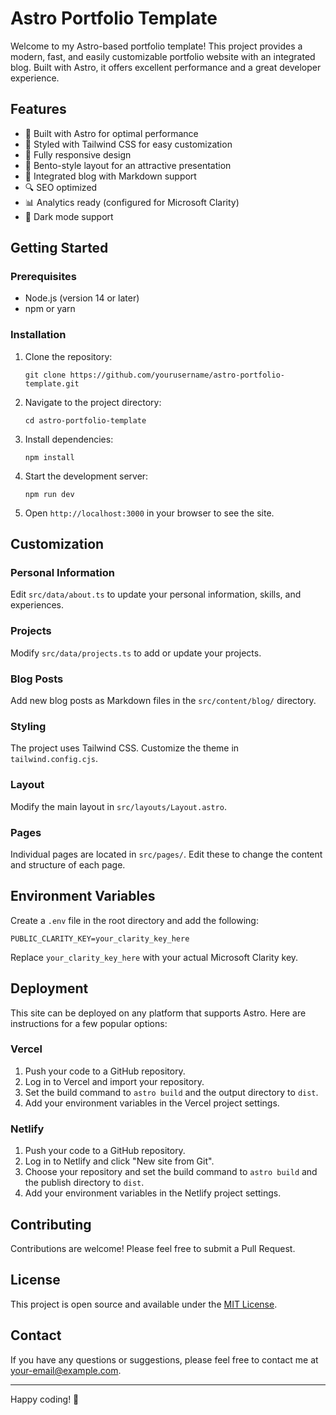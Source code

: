 # Astro Portfolio Template

Welcome to my Astro-based portfolio template! This project provides a modern, fast, and easily customizable portfolio website with an integrated blog. Built with Astro, it offers excellent performance and a great developer experience.

## Features

- 🚀 Built with Astro for optimal performance
- 🎨 Styled with Tailwind CSS for easy customization
- 📱 Fully responsive design
- 🧩 Bento-style layout for an attractive presentation
- 📝 Integrated blog with Markdown support
- 🔍 SEO optimized
- 📊 Analytics ready (configured for Microsoft Clarity)
- 🌙 Dark mode support

## Getting Started

### Prerequisites

- Node.js (version 14 or later)
- npm or yarn

### Installation

1. Clone the repository:

   ```
   git clone https://github.com/yourusername/astro-portfolio-template.git
   ```

2. Navigate to the project directory:

   ```
   cd astro-portfolio-template
   ```

3. Install dependencies:

   ```
   npm install
   ```

4. Start the development server:

   ```
   npm run dev
   ```

5. Open `http://localhost:3000` in your browser to see the site.

## Customization

### Personal Information

Edit `src/data/about.ts` to update your personal information, skills, and experiences.

### Projects

Modify `src/data/projects.ts` to add or update your projects.

### Blog Posts

Add new blog posts as Markdown files in the `src/content/blog/` directory.

### Styling

The project uses Tailwind CSS. Customize the theme in `tailwind.config.cjs`.

### Layout

Modify the main layout in `src/layouts/Layout.astro`.

### Pages

Individual pages are located in `src/pages/`. Edit these to change the content and structure of each page.

## Environment Variables

Create a `.env` file in the root directory and add the following:

```
PUBLIC_CLARITY_KEY=your_clarity_key_here
```

Replace `your_clarity_key_here` with your actual Microsoft Clarity key.

## Deployment

This site can be deployed on any platform that supports Astro. Here are instructions for a few popular options:

### Vercel

1. Push your code to a GitHub repository.
2. Log in to Vercel and import your repository.
3. Set the build command to `astro build` and the output directory to `dist`.
4. Add your environment variables in the Vercel project settings.

### Netlify

1. Push your code to a GitHub repository.
2. Log in to Netlify and click "New site from Git".
3. Choose your repository and set the build command to `astro build` and the publish directory to `dist`.
4. Add your environment variables in the Netlify project settings.

## Contributing

Contributions are welcome! Please feel free to submit a Pull Request.

## License

This project is open source and available under the [MIT License](LICENSE).

## Contact

If you have any questions or suggestions, please feel free to contact me at [your-email@example.com](mailto:your-email@example.com).

---

Happy coding! 🚀
